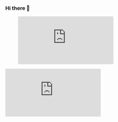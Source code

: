 ### Hi there 👋


<!--START_SECTION:waka-->
<figure><embed src="https://wakatime.com/share/@lucasalvessm/56f6f6fc-b7e7-43ec-9df7-8fcfd2633cc9.svg"></embed></figure>
<!--END_SECTION:waka-->
<embed src="https://wakatime.com/share/@lucasalvessm/56f6f6fc-b7e7-43ec-9df7-8fcfd2633cc9.svg"></embed>
